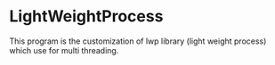 # LightWeightProcess
This program is the customization of lwp library (light weight process) 
which use for multi threading.

